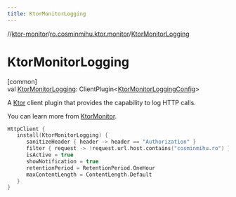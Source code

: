 ```yaml
---
title: KtorMonitorLogging
---
```

//[ktor-monitor](../../index.html)/[ro.cosminmihu.ktor.monitor](index.html)/[KtorMonitorLogging](-ktor-monitor-logging.html)



# KtorMonitorLogging



[common]\
val [KtorMonitorLogging](-ktor-monitor-logging.html): ClientPlugin&lt;[KtorMonitorLoggingConfig](-ktor-monitor-logging-config/index.html)&gt;



A [Ktor](https://ktor.io/) client plugin that provides the capability to log HTTP calls.



You can learn more from [KtorMonitor](https://github.com/CosminMihuMDC/KtorMonitor).

```kotlin
HttpClient {
   install(KtorMonitorLogging) {
      sanitizeHeader { header -> header == "Authorization" }
      filter { request -> !request.url.host.contains("cosminmihu.ro") }
      isActive = true
      showNotification = true
      retentionPeriod = RetentionPeriod.OneHour
      maxContentLength = ContentLength.Default
   }
}
```


